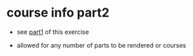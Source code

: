 # course info part2

* see [part1](../../part1/courseinfo) of this exercise
 
* allowed for any number of parts to be rendered or courses
